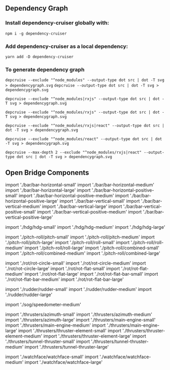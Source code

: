 ## Dependency Graph

### Install dependency-cruiser globally with:

`npm i -g dependency-cruiser`

### Add dependency-cruiser as a local dependency:

`yarn add -D dependency-cruiser`

### To generate dependency graph

`depcruise --exclude "^node_modules" --output-type dot src | dot -T svg > dependencygraph.svg`
`depcruise --output-type dot src | dot -T svg > dependencygraph.svg`

`depcruise --exclude "^node_modules|rxjs" --output-type dot src | dot -T svg > dependencygraph.svg`

`depcruise --exclude "^node_modules/rxjs" --output-type dot src | dot -T svg > dependencygraph.svg`

`depcruise --exclude "^node_modules/rxjs|react" --output-type dot src | dot -T svg > dependencygraph.svg`

`depcruise --exclude "^node_modules/react" --output-type dot src | dot -T svg > dependencygraph.svg`

`depcruise --max-depth 2 --exclude "^node_modules/rxjs|react" --output-type dot src | dot -T svg > dependencygraph.svg`

## Open Bridge Components
import './bar/bar-horizontal-small'
import './bar/bar-horizontal-medium'
import './bar/bar-horizontal-large'
import './bar/bar-horizontal-positive-small'
import './bar/bar-horizontal-positive-medium'
import './bar/bar-horizontal-positive-large'
import './bar/bar-vertical-small'
import './bar/bar-vertical-medium'
import './bar/bar-vertical-large'
import './bar/bar-vertical-positive-small'
import './bar/bar-vertical-positive-medium'
import './bar/bar-vertical-positive-large'

import './hdg/hdg-small'
import './hdg/hdg-medium'
import './hdg/hdg-large'

import './pitch-roll/pitch-small'
import './pitch-roll/pitch-medium'
import './pitch-roll/pitch-large'
import './pitch-roll/roll-small'
import './pitch-roll/roll-medium'
import './pitch-roll/roll-large'
import './pitch-roll/combined-small'
import './pitch-roll/combined-medium'
import './pitch-roll/combined-large'

import './rot/rot-circle-small'
import './rot/rot-circle-medium'
import './rot/rot-circle-large'
import './rot/rot-flat-small'
import './rot/rot-flat-medium'
import './rot/rot-flat-large'
import './rot/rot-flat-bar-small'
import './rot/rot-flat-bar-medium'
import './rot/rot-flat-bar-large'

import './rudder/rudder-small'
import './rudder/rudder-medium'
import './rudder/rudder-large'

import './sog/speedometer-medium'

import './thrusters/azimuth-small'
import './thrusters/azimuth-medium'
import './thrusters/azimuth-large'
import './thrusters/main-engine-small'
import './thrusters/main-engine-medium'
import './thrusters/main-engine-large'
import './thrusters/thruster-element-small'
import './thrusters/thruster-element-medium'
import './thrusters/thruster-element-large'
import './thrusters/tunnel-thruster-small'
import './thrusters/tunnel-thruster-medium'
import './thrusters/tunnel-thruster-large'

import './watchface/watchface-small'
import './watchface/watchface-medium'
import './watchface/watchface-large'

